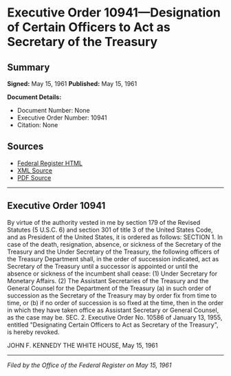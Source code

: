 # Executive Order 10941—Designation of Certain Officers to Act as Secretary of the Treasury

## Summary

**Signed:** May 15, 1961
**Published:** May 15, 1961

**Document Details:**
- Document Number: None
- Executive Order Number: 10941
- Citation: None

## Sources
- [Federal Register HTML](https://www.presidency.ucsb.edu/documents/executive-order-10941-designation-certain-officers-act-secretary-the-treasury)
- [XML Source](None)
- [PDF Source](None)

---

## Executive Order 10941

By virtue of the authority vested in me by section 179 of the Revised Statutes (5 U.S.C. 6) and section 301 of title 3 of the United States Code, and as President of the United States, it is ordered as follows:
SECTION 1. In case of the death, resignation, absence, or sickness of the Secretary of the Treasury and the Under Secretary of the Treasury, the following officers of the Treasury Department shall, in the order of succession indicated, act as Secretary of the Treasury until a successor is appointed or until the absence or sickness of the incumbent shall cease:
    (1) Under Secretary for Monetary Affairs.
    (2) The Assistant Secretaries of the Treasury and the General Counsel for the Department of the Treasury (a) in such order of succession as the Secretary of the Treasury may by order fix from time to time, or (b) if no order of succession is so flxed at the time, then in the order in which they have taken office as Assistant Secretary or General Counsel, as the case may be.
SEC. 2. Executive Order No. 10586 of January 13, 1955, entitled "Designating Certain Officers to Act as Secretary of the Treasury", is hereby revoked.

JOHN F. KENNEDY
THE WHITE HOUSE,
May 15, 1961

---

*Filed by the Office of the Federal Register on May 15, 1961*
